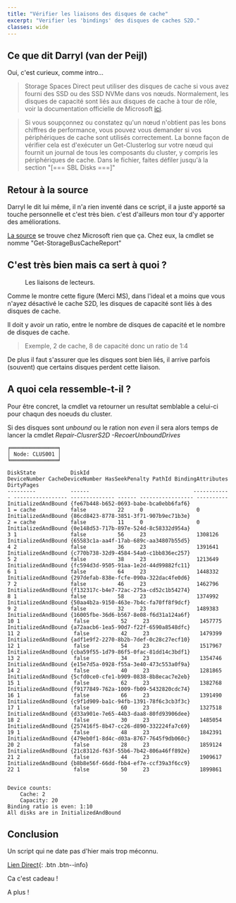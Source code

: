 ```yaml
---
title: "Vérifier les liaisons des disques de cache"
excerpt: "Verifier les 'bindings' des disques de caches S2D."
classes: wide
---
```

## Ce que dit Darryl (van der Peijl)

Oui, c'est curieux, comme intro...

> Storage Spaces Direct peut utiliser des disques de cache si vous avez fourni des SSD ou des SSD NVMe dans vos nœuds. Normalement, les disques de capacité sont liés aux disques de cache à tour de rôle, voir la documentation officielle de Microsoft [ici](https://docs.microsoft.com/fr-fr/azure-stack/hci/concepts/cache).

> Si vous soupçonnez ou constatez qu'un nœud n'obtient pas les bons chiffres de performance, vous pouvez vous demander si vos périphériques de cache sont utilisés correctement. La bonne façon de vérifier cela est d'exécuter un Get-Clusterlog sur votre nœud qui fournit un journal de tous les composants du cluster, y compris les périphériques de cache. Dans le fichier, faites défiler jusqu'à la section "[=== SBL Disks ===]"

## Retour à la source

Darryl le dit lui même, il n'a rien inventé dans ce script, il a juste apporté sa touche personnelle et c'est très bien. c'est d'ailleurs mon tour d'y apporter des améliorations. 

[La source](https://github.com/PowerShell/PrivateCloud.DiagnosticInfo/blob/master/PrivateCloud.DiagnosticInfo/PrivateCloud.DiagnosticInfo.psm1) se trouve chez Microsoft rien que ça. Chez eux, la cmdlet se nomme "Get-StorageBusCacheReport"

## C'est très bien mais ca sert à quoi ?

<figure style="width: 500px" class="align-center">
  <img src="{{ site.url }}{{ site.baseurl }}/assets/images/dynamic-binding.gif" alt="">
  <figcaption>Les liaisons de lecteurs.</figcaption>
</figure>

Comme le montre cette figure (Merci MS), dans l'ideal et a moins que vous n'ayez désactivé le cache S2D, les disques de capacité sont liés à des disques de cache.

Il doit y avoir un ratio, entre le nombre de disques de capacité et le nombre de disques de cache.

> Exemple, 2 de cache, 8 de capacité donc un ratio de 1:4

De plus il faut s'assurer que les disques sont bien liés, il arrive parfois (souvent) que certains disques perdent cette liaison.

## A quoi cela ressemble-t-il ?

Pour être concret, la cmdlet va retourner un resultat semblable a celui-ci pour chaqun des noeuds du cluster.

Si des disques sont _unbound_ ou le ration non _even_ il sera alors temps de lancer la cmdlet _Repair-ClusrerS2D -RecoerUnboundDrives_

```
╒═══════════════╕
│ Node: CLUS001 │
╘═══════════════╛

DiskState           DiskId                                 DeviceNumber CacheDeviceNumber HasSeekPenalty PathId BindingAttributes DirtyPages
---------           ------                                 ------------ ----------------- -------------- ------ ----------------- ----------
InitializedAndBound {fe67b448-b652-0693-babe-bca0ebb6faf6}            1 = cache           false          22     0                 0         
InitializedAndBound {86cd8423-8778-3851-3f71-907b9ec71b3e}            2 = cache           false          11     0                 0         
InitializedAndBound {0e148d53-717b-897e-524d-8c58332d954a}            3 1                 false          56     23                1308126   
InitializedAndBound {65583c1a-aa4f-17ab-689c-aa34807b55d5}            4 2                 false          36     23                1391641   
InitializedAndBound {c770b738-32d9-4584-54a0-c1bb836ec257}            5 2                 false          38     23                1213649   
InitializedAndBound {fc594d3d-9505-91aa-1e2d-44d99882fc11}            6 1                 false          64     23                1448332   
InitializedAndBound {297defab-838e-fcfe-090a-322dac4fe0d6}            7 2                 false          46     23                1462796   
InitializedAndBound {f132317c-b4e7-72ac-275a-cd52c1b54274}            8 1                 false          58     23                1374992   
InitializedAndBound {50aa4b2a-9150-463e-7b4c-fa70ff8f9dcf}            9 2                 false          32     23                1489383   
InitializedAndBound {16005fbe-36d6-b567-8e08-f6d31a124a6f}           10 1                 false          52     23                1457775   
InitializedAndBound {a72aacb6-1ea5-90d7-f22f-6590a8548dfc}           11 2                 false          42     23                1479399   
InitializedAndBound {adf1e9f2-2270-8b2b-7def-0c28c27ecf10}           12 1                 false          54     23                1517967   
InitializedAndBound {cba59f55-1d79-86f5-0fac-81dd14c3bdf1}           13 2                 false          34     23                1354746   
InitializedAndBound {e15e7d5a-0928-f55a-3e40-473c553a0f9a}           14 2                 false          40     23                1281865   
InitializedAndBound {5cfd0ce0-cfe1-b909-0838-8b8ecac7e2eb}           15 1                 false          62     23                1382768   
InitializedAndBound {f9177849-762a-1009-fb09-5432820cdc74}           16 1                 false          66     23                1391490   
InitializedAndBound {c9f1d909-ba1c-94fb-1391-78f6c3cb3f3c}           17 1                 false          60     23                1327518   
InitializedAndBound {d33a901e-7e65-44b3-daa8-80fd93906dee}           18 2                 false          30     23                1485054   
InitializedAndBound {257416f5-8b47-cc26-d890-332224fa7c69}           19 1                 false          48     23                1842391   
InitializedAndBound {479eb0f1-8d4c-d03a-8767-7645f9db060c}           20 2                 false          28     23                1859124   
InitializedAndBound {21c8312d-f63f-55b6-7b42-806a46ff892e}           21 2                 false          44     23                1909617   
InitializedAndBound {b8b8e56f-66dd-fbb4-ef7e-ccf39a3f6cc9}           22 1                 false          50     23                1899861   


Device counts: 
	Cache: 2 
	Capacity: 20
Binding ratio is even: 1:10
All disks are in InitializedAndBound
```

## Conclusion

Un script qui ne date pas d'hier mais trop méconnu.

[Lien Direct](https://github.com/MickaelRoy/Cmdlets/tree/main/Get-CacheDiskStatus){: .btn .btn--info}

Ca c'est cadeau !

A plus !